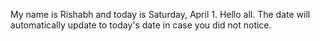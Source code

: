 My name is Rishabh and today is Saturday, April 1. Hello all. The date will automatically update to today's date in case you did not notice.
